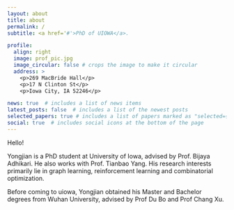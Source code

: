 ```yaml
---
layout: about
title: about
permalink: /
subtitle: <a href='#'>PhD of UIOWA</a>.

profile:
  align: right
  image: prof_pic.jpg
  image_circular: false # crops the image to make it circular
  address: >
    <p>269 MacBride Hall</p>
    <p>17 N Clinton St</p>
    <p>Iowa City, IA 52246</p>

news: true  # includes a list of news items
latest_posts: false  # includes a list of the newest posts
selected_papers: true # includes a list of papers marked as "selected={true}"
social: true  # includes social icons at the bottom of the page
---
```


Hello!

Yongjian is a PhD student at University of Iowa, advised by Prof. Bijaya Adhikari. He also works with Prof. Tianbao Yang. His research interests primarily lie in graph learning, reinforcement learning and combinatorial optimization.

Before coming to uiowa, Yongjian obtained his Master and Bachelor degrees from Wuhan University, advised by Prof Du Bo and Prof Chang Xu.
